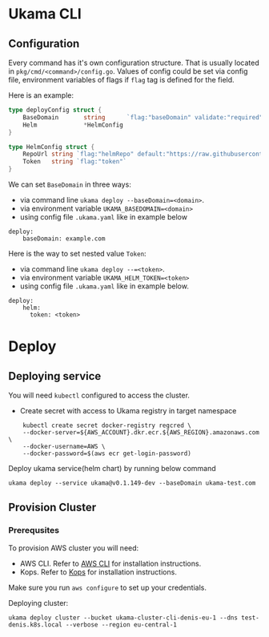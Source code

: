 # Ukama CLI

## Configuration 

Every command has it's own configuration structure. That is usually located in `pkg/cmd/<command>/config.go`.
Values of config could be set via config file, environment variables of flags if `flag` tag is defined for the field.

Here is an example: 
``` go
type deployConfig struct {		
	BaseDomain       string      `flag:"baseDomain" validate:"required"`
	Helm             *HelmConfig	
}

type HelmConfig struct {
	RepoUrl string `flag:"helmRepo" default:"https://raw.githubusercontent.com/ukama/helm-charts/repo-index"`
	Token   string `flag:"token"`
}
```

We can set `BaseDomain` in three ways:
- via command line `ukama deploy --baseDomain=<domain>`.
- via environment variable `UKAMA_BASEDOMAIN=<domain>`
- using config file `.ukama.yaml` like in example below
```
deploy:
    baseDomain: example.com  
```


Here is the way to set nested value `Token`:
- via command line `ukama deploy --=<token>`.
- via environment variable `UKAMA_HELM_TOKEN=<token>`
- using config file `.ukama.yaml` like in example below.
```
deploy:
    helm:      
      token: <token>
```


# Deploy

## Deploying service 

You will need `kubectl` configured to access the cluster. 
- Create secret with access to Ukama registry in target namespace  
```
    kubectl create secret docker-registry regcred \
    --docker-server=${AWS_ACCOUNT}.dkr.ecr.${AWS_REGION}.amazonaws.com \
    --docker-username=AWS \
    --docker-password=$(aws ecr get-login-password)
```

Deploy ukama service(helm chart) by running below command
```
ukama deploy --service ukama@v0.1.149-dev --baseDomain ukama-test.com
```

## Provision Cluster
### Prerequsites 

To provision AWS cluster you will need:
- AWS CLI. Refer to [AWS CLI](https://docs.aws.amazon.com/cli/latest/userguide/getting-started-install.html) for installation instructions.
- Kops. Refer to [Kops](https://kops.sigs.k8s.io/getting_started/install/) for installation instructions.

Make sure you run `aws configure` to set up your credentials.


Deploying cluster:

```
ukama deploy cluster --bucket ukama-cluster-cli-denis-eu-1 --dns test-denis.k8s.local --verbose --region eu-central-1
```
